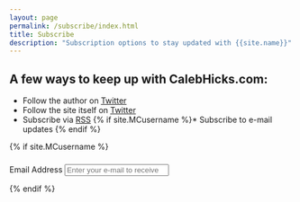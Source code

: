 ```yaml
---
layout: page
permalink: /subscribe/index.html
title: Subscribe
description: "Subscription options to stay updated with {{site.name}}"
---
```


## A few ways to keep up with CalebHicks.com:

* Follow the author on [Twitter][1]
* Follow the site itself on [Twitter][2]
* Subscribe via [RSS][3]
{% if site.MCusername %}* Subscribe to e-mail updates  {% endif %}

{% if site.MCusername %}
<!-- Begin MailChimp Signup Form -->
<div id="mc_embed_signup">
	<form action="http://{{site.MCusername}}.us5.list-manage.com/subscribe/post?u={{site.MCu}}&amp;id={{site.MClistid}}" method="post" id="mc-embedded-subscribe-form" name="mc-embedded-subscribe-form" class="validate subscribe" target="_blank" novalidate>
			<h3 style="text-align:center;"></h3>
		<div class="mc-field-group">
			<label for="mce-EMAIL" class="vh">Email Address </label>
			<input type="search" value="" name="EMAIL" class="required email searchword" id="mce-EMAIL" placeholder="Enter your e-mail to receive updates when {{site.author}} publishes">
		</div>
		<div id="mce-responses" class="clear">
			<div class="response" id="mce-error-response" style="display:none"></div>
			<div class="response" id="mce-success-response" style="display:none"></div>
		</div>
		<div class="clear" style="display:none;">
			<input type="submit" value="Subscribe" name="subscribe" id="mc-embedded-subscribe" class="button">
		</div>
	</form>
</div>

<!--End mc_embed_signup-->
{% endif %}

[1]: http://twitter.com/calebhicks
[2]: http://twitter.com/calebhickscom
[3]: http://www.calebhicks.com/feed.xml
